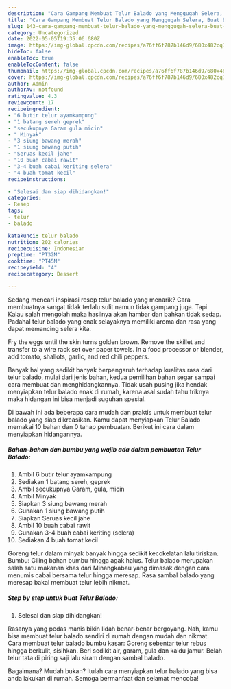 ```yaml
---
description: "Cara Gampang Membuat Telur Balado yang Menggugah Selera, Buat Buka Puasa Lezat Sekali"
title: "Cara Gampang Membuat Telur Balado yang Menggugah Selera, Buat Buka Puasa Lezat Sekali"
slug: 143-cara-gampang-membuat-telur-balado-yang-menggugah-selera-buat-buka-puasa-lezat-sekali
category: Uncategorized
date: 2022-05-05T19:35:06.680Z
image: https://img-global.cpcdn.com/recipes/a76ff6f787b146d9/680x482cq70/telur-balado-foto-resep-utama.jpg
hideToc: false
enableToc: true
enableTocContent: false
thumbnail: https://img-global.cpcdn.com/recipes/a76ff6f787b146d9/680x482cq70/telur-balado-foto-resep-utama.jpg
cover: https://img-global.cpcdn.com/recipes/a76ff6f787b146d9/680x482cq70/telur-balado-foto-resep-utama.jpg
author: Admin
authorAv: notfound
ratingvalue: 4.3
reviewcount: 17
recipeingredient:
- "6 butir telur ayamkampung"
- "1 batang sereh geprek"
- "secukupnya Garam gula micin"
- " Minyak"
- "3 siung bawang merah"
- "1 siung bawang putih"
- "Seruas kecil jahe"
- "10 buah cabai rawit"
- "3-4 buah cabai keriting selera"
- "4 buah tomat kecil"
recipeinstructions:

- "Selesai dan siap dihidangkan!"
categories:
- Resep
tags:
- telur
- balado

katakunci: telur balado 
nutrition: 202 calories
recipecuisine: Indonesian
preptime: "PT32M"
cooktime: "PT45M"
recipeyield: "4"
recipecategory: Dessert

---
```



Sedang mencari inspirasi resep telur balado yang menarik? Cara membuatnya sangat tidak terlalu sulit namun tidak gampang juga. Tapi Kalau salah mengolah maka hasilnya akan hambar dan bahkan tidak sedap. Padahal telur balado yang enak selayaknya memiliki aroma dan rasa yang dapat memancing selera kita.


Fry the eggs until the skin turns golden brown. Remove the skillet and transfer to a wire rack set over paper towels. In a food processor or blender, add tomato, shallots, garlic, and red chili peppers.

Banyak hal yang sedikit banyak berpengaruh terhadap kualitas rasa dari telur balado, mulai dari jenis bahan, kedua pemilihan bahan segar sampai cara membuat dan menghidangkannya. Tidak usah pusing jika hendak menyiapkan telur balado enak di rumah, karena asal sudah tahu triknya maka hidangan ini bisa menjadi suguhan spesial.


Di bawah ini ada beberapa cara mudah dan praktis untuk membuat telur balado yang siap dikreasikan. Kamu dapat menyiapkan Telur Balado memakai 10 bahan dan 0 tahap pembuatan. Berikut ini cara dalam menyiapkan hidangannya.

<!--inarticleads1-->

##### Bahan-bahan dan bumbu yang wajib ada dalam pembuatan Telur Balado:

1. Ambil 6 butir telur ayamkampung
1. Sediakan 1 batang sereh, geprek
1. Ambil secukupnya Garam, gula, micin
1. Ambil  Minyak
1. Siapkan 3 siung bawang merah
1. Gunakan 1 siung bawang putih
1. Siapkan Seruas kecil jahe
1. Ambil 10 buah cabai rawit
1. Gunakan 3-4 buah cabai keriting (selera)
1. Sediakan 4 buah tomat kecil


Goreng telur dalam minyak banyak hingga sedikit kecokelatan lalu tiriskan. Bumbu: Giling bahan bumbu hingga agak halus. Telur balado merupakan salah satu makanan khas dari Minangkabau yang dimasak dengan cara menumis cabai bersama telur hingga meresap. Rasa sambal balado yang meresap bakal membuat telur lebih nikmat. 

<!--inarticleads2-->

##### Step by step untuk buat Telur Balado:


1. Selesai dan siap dihidangkan!

Rasanya yang pedas manis bikin lidah benar-benar bergoyang. Nah, kamu bisa membuat telur balado sendiri di rumah dengan mudah dan nikmat. Cara membuat telur balado bumbu kasar: Goreng sebentar telur rebus hingga berkulit, sisihkan. Beri sedikit air, garam, gula dan kaldu jamur. Belah telur tata di piring saji lalu siram dengan sambal balado. 

Bagaimana? Mudah bukan? Itulah cara menyiapkan telur balado yang bisa anda lakukan di rumah. Semoga bermanfaat dan selamat mencoba!
